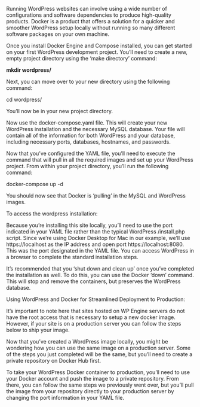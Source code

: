 Running WordPress websites can involve using a wide number of configurations and software dependencies to produce high-quality products.  Docker is a product that offers a solution for a quicker and smoother WordPress setup locally without running so many different software packages on your own machine.

Once you install Docker Engine and Compose installed, you can get started on your first WordPress development project. You’ll need to create a new, empty project directory using the ‘make directory’ command:

**mkdir wordpress/**

Next, you can move over to your new directory using the following command: 

cd wordpress/

You’ll now be in your new project directory.

Now use the docker-compose.yaml file. This will create your new WordPress installation and the necessary MySQL database. Your file will contain all of the information for both WordPress and your database, including necessary ports, databases, hostnames, and passwords.

Now that you’ve configured the YAML file, you’ll need to execute the command that will pull in all the required images and set up your WordPress project. From within your project directory, you’ll run the following command: 

docker-compose up -d

You should now see that Docker is ‘pulling’ in the MySQL and WordPress images. 

To access the wordpress installation:

Because you’re installing this site locally, you’ll need to use the port indicated in your YAML file rather than the typical WordPress /install.php script. Since we’re using Docker Desktop for Mac in our example, we’ll use https://localhost as the IP address and open port https://localhost:8080. This was the port designated in the YAML file. You can access WordPress in a browser to complete the standard installation steps.

It’s recommended that you ‘shut down and clean up’ once you’ve completed the installation as well. To do this, you can use the Docker ‘down’ command. This will stop and remove the containers, but preserves the WordPress database.


Using WordPress and Docker for Streamlined Deployment to Production:

It’s important to note here that sites hosted on WP Engine servers do not have the root access that is necessary to setup a new docker image. However, if your site is on a production server you can follow the steps below to ship your image.

Now that you’ve created a WordPress image locally, you might be wondering how you can use the same image on a production server. Some of the steps you just completed will be the same, but you’ll need to create a private repository on Docker Hub first. 

To take your WordPress Docker container to production, you’ll need to use your Docker account and push the image to a private repository. From there, you can follow the same steps we previously went over, but you’ll pull the image from your repository directly to your production server by changing the port information in your YAML file. 
